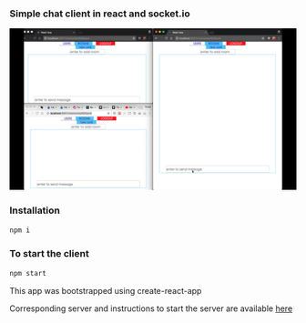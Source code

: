### Simple chat client in react and socket.io

![client demo](https://raw.githubusercontent.com/longitude/sk-chat-client/master/src/chat-client.gif)

### Installation

```js
npm i
```

### To start the client

```js
npm start
```

This app was bootstrapped using create-react-app

Corresponding server and instructions to start the server are available [here](https://github.com/longitude/sk-chat-server)
